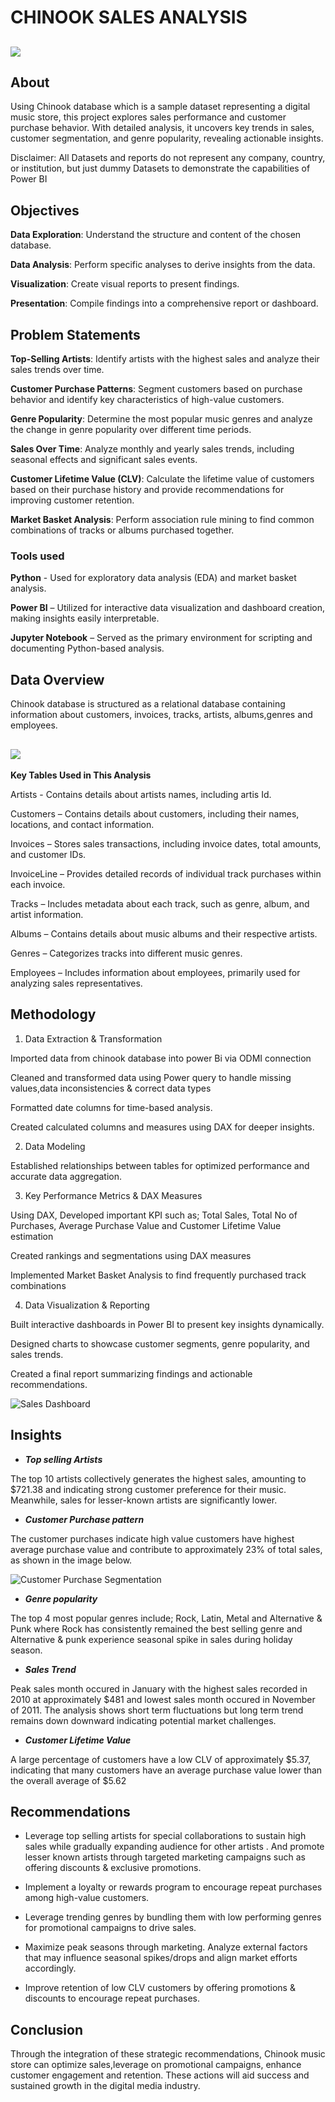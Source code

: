 # CHINOOK SALES ANALYSIS

![](icon.PNG)
---

## About 
Using Chinook database which is a sample dataset representing a digital music store, this project explores sales performance and customer purchase behavior. With detailed analysis, it uncovers key trends in sales, customer segmentation, and genre popularity, revealing actionable insights. 

Disclaimer: All Datasets and reports do not represent any company, country, or institution, but just dummy Datasets to demonstrate the capabilities of Power BI

## Objectives
**Data Exploration**: Understand the structure and content of the chosen database.

**Data Analysis**: Perform specific analyses to derive insights from the data.

**Visualization**: Create visual reports to present findings.

**Presentation**: Compile findings into a comprehensive report or dashboard.

## Problem Statements
**Top-Selling Artists**: Identify artists with the highest sales and analyze their sales trends over time.

**Customer Purchase Patterns**: Segment customers based on purchase behavior and identify key characteristics of high-value customers.

**Genre Popularity**: Determine the most popular music genres and analyze the change in genre popularity over different time periods.

**Sales Over Time**: Analyze monthly and yearly sales trends, including seasonal effects and significant sales events.

**Customer Lifetime Value (CLV)**: Calculate the lifetime value of customers based on their purchase history and provide recommendations for improving customer retention.

**Market Basket Analysis**: Perform association rule mining to find common combinations of tracks or albums purchased together.

### Tools used 

**Python** - Used for exploratory data analysis (EDA) and market basket analysis.

**Power BI** – Utilized for interactive data visualization and dashboard creation, making insights easily interpretable.

**Jupyter Notebook** – Served as the primary environment for scripting and documenting Python-based analysis.

## Data Overview
Chinook database is structured as a relational database containing information about customers, invoices, tracks, artists, albums,genres and employees.

![](DM.PNG)
---
**Key Tables Used in This Analysis**

Artists - Contains details about artists names, including artis Id.

Customers – Contains details about customers, including their names, locations, and contact information.

Invoices – Stores sales transactions, including invoice dates, total amounts, and customer IDs.

InvoiceLine – Provides detailed records of individual track purchases within each invoice.

Tracks – Includes metadata about each track, such as genre, album, and artist information.

Albums – Contains details about music albums and their respective artists.

Genres – Categorizes tracks into different music genres.

Employees – Includes information about employees, primarily used for analyzing sales representatives.

## Methodology
1. Data Extraction & Transformation 

  Imported data from chinook database into power Bi via ODMI connection

  Cleaned and transformed  data using Power query to handle missing values,data inconsistencies & correct data types 
  
  Formatted date columns for time-based analysis.
  
  Created calculated columns and measures using DAX for deeper insights.

2. Data Modeling 

  Established relationships between tables for optimized performance and accurate data aggregation. 

3. Key Performance Metrics & DAX Measures 

  Using DAX, Developed important KPI such as; Total Sales, Total No of Purchases, Average Purchase Value and Customer Lifetime Value estimation 
  
  Created rankings and segmentations using DAX measures 
  
  Implemented Market Basket Analysis to find frequently purchased track combinations 

4. Data Visualization & Reporting

  Built interactive dashboards in Power BI to present key insights dynamically.
  
  Designed charts  to showcase customer segments, genre popularity, and sales trends.
  
  Created a final report summarizing findings and actionable recommendations.

  ![Sales Dashboard](Overview-1.PNG)

## Insights

- **_Top selling Artists_**

The top 10 artists collectively generates the highest sales, amounting to $721.38 and indicating strong customer preference for their music. Meanwhile, sales for lesser-known artists are significantly lower.

- **_Customer Purchase pattern_**

The customer purchases indicate high value customers have highest average purchase value and contribute to approximately 23% of total sales, as shown in the image below.

![Customer Purchase Segmentation](customer-segmentation-1.PNG)

- **_Genre popularity_**

The top 4 most popular genres include; Rock, Latin, Metal and Alternative & Punk where Rock has consistently remained the best selling genre and Alternative & punk experience seasonal spike in sales during holiday season.

- **_Sales Trend_**

Peak sales month occured in January with the highest sales recorded in 2010 at approximately $481 and lowest sales month occured in November of 2011. The analysis shows short term fluctuations but long term trend remains down downward indicating potential market challenges.

- **_Customer Lifetime Value_**

A large percentage of customers have a low CLV of approximately $5.37, indicating that many customers have an average purchase value lower than the overall average of $5.62

## Recommendations

- Leverage top selling artists for special collaborations to sustain high sales while gradually expanding audience for other artists . And promote lesser known artists through targeted marketing campaigns such as offering discounts & exclusive promotions. 

- Implement a loyalty or rewards program to encourage repeat purchases among high-value customers.

- Leverage trending genres by bundling them with low performing genres for promotional campaigns to drive sales.

- Maximize peak seasons through marketing. Analyze external factors that may influence seasonal spikes/drops and align market efforts accordingly.

- Improve retention of low CLV customers by offering promotions & discounts to encourage repeat purchases.

## Conclusion

Through the integration of these strategic recommendations, Chinook music store can optimize sales,leverage on promotional campaigns, enhance customer engagement and retention. These actions will aid success and sustained growth in the digital media industry.

